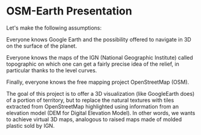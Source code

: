 # OSM-Earth Presentation

Let's make the following assumptions:

Everyone knows Google Earth and the possibility offered to navigate in 3D on the surface of the
planet.

Everyone knows the maps of the IGN (National Geographic Institute) called topographic on
which one can get a fairly precise idea of ​​the relief, in particular thanks to the level curves.

Finally, everyone knows the free mapping project OpenStreetMap (OSM).

The goal of this project is to offer a 3D visualization (like GoogleEarth does) of a portion of territory,
but to replace the natural textures with tiles extracted from OpenStreetMap highlighted using
information from an elevation model (DEM for Digital Elevation Model). In other words, we
wants to achieve virtual 3D maps, analogous to raised maps made of molded plastic
sold by IGN.